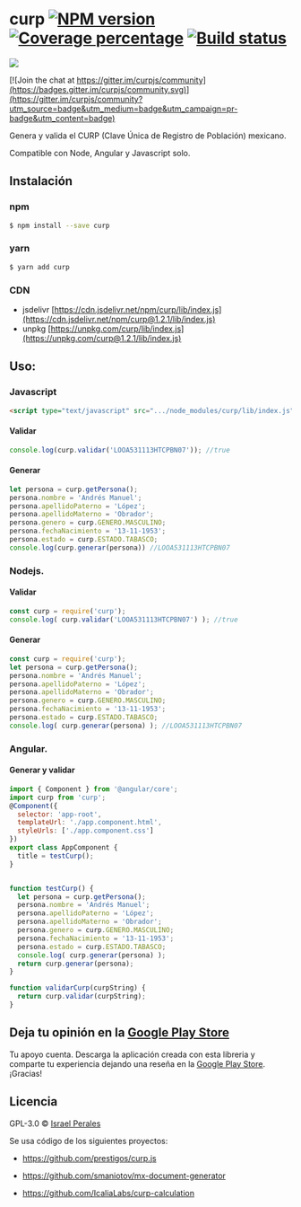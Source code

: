 # curp [![NPM version][npm-image]][npm-url] [![Coverage percentage][coveralls-image]][coveralls-url] [![Build status](https://github.com/ripper2hl/curp/actions/workflows/main.yml/badge.svg)](https://github.com/ripper2hl/curp/actions/workflows/main.yml)

[![](https://data.jsdelivr.com/v1/package/npm/curp/badge?style=rounded)](https://www.jsdelivr.com/package/npm/curp)

[![Join the chat at https://gitter.im/curpjs/community](https://badges.gitter.im/curpjs/community.svg)](https://gitter.im/curpjs/community?utm_source=badge&utm_medium=badge&utm_campaign=pr-badge&utm_content=badge)

Genera y valida el CURP (Clave Única de Registro de Población) mexicano.

Compatible con Node, Angular y Javascript solo.

## Instalación

### npm
```sh
$ npm install --save curp
```

### yarn
```sh
$ yarn add curp
```

### CDN
* jsdelivr [https://cdn.jsdelivr.net/npm/curp/lib/index.js](https://cdn.jsdelivr.net/npm/curp@1.2.1/lib/index.js)
* unpkg [https://unpkg.com/curp/lib/index.js](https://unpkg.com/curp@1.2.1/lib/index.js)


## Uso:

### Javascript
```html
<script type="text/javascript" src=".../node_modules/curp/lib/index.js"></script>
```
#### Validar
```js
console.log(curp.validar('LOOA531113HTCPBN07')); //true
```
#### Generar
```js
let persona = curp.getPersona();
persona.nombre = 'Andrés Manuel';
persona.apellidoPaterno = 'López';
persona.apellidoMaterno = 'Obrador';
persona.genero = curp.GENERO.MASCULINO;
persona.fechaNacimiento = '13-11-1953';
persona.estado = curp.ESTADO.TABASCO;
console.log(curp.generar(persona)) //LOOA531113HTCPBN07
```

### Nodejs.

#### Validar

```js
const curp = require('curp');
console.log( curp.validar('LOOA531113HTCPBN07') ); //true
```
#### Generar

```js
const curp = require('curp');
let persona = curp.getPersona();
persona.nombre = 'Andrés Manuel';
persona.apellidoPaterno = 'López';
persona.apellidoMaterno = 'Obrador';
persona.genero = curp.GENERO.MASCULINO;
persona.fechaNacimiento = '13-11-1953';
persona.estado = curp.ESTADO.TABASCO;
console.log( curp.generar(persona) ); //LOOA531113HTCPBN07
```

### Angular.

#### Generar y validar

```js
import { Component } from '@angular/core';
import curp from 'curp';
@Component({
  selector: 'app-root',
  templateUrl: './app.component.html',
  styleUrls: ['./app.component.css']
})
export class AppComponent {
  title = testCurp();
}


function testCurp() {
  let persona = curp.getPersona();
  persona.nombre = 'Andrés Manuel';
  persona.apellidoPaterno = 'López';
  persona.apellidoMaterno = 'Obrador';
  persona.genero = curp.GENERO.MASCULINO;
  persona.fechaNacimiento = '13-11-1953';
  persona.estado = curp.ESTADO.TABASCO;
  console.log( curp.generar(persona) );
  return curp.generar(persona);
}

function validarCurp(curpString) {
  return curp.validar(curpString);
}
```

## Deja tu opinión en la [Google Play Store](https://play.google.com/store/apps/details?id=com.perales.curpbuscar)

Tu apoyo cuenta. Descarga la aplicación creada con esta libreria y comparte tu experiencia dejando una reseña en la [Google Play Store](https://play.google.com/store/apps/details?id=com.perales.curpbuscar). ¡Gracias!


## Licencia

GPL-3.0 © [Israel Perales](https://www.israel-perales.com)


[npm-image]: https://badge.fury.io/js/curp.svg
[npm-url]: https://npmjs.org/package/curp
[coveralls-image]: https://coveralls.io/repos/ripper2hl/curp/badge.svg
[coveralls-url]: https://coveralls.io/r/ripper2hl/curp

Se usa código de los siguientes proyectos:

* https://github.com/prestigos/curp.js

* https://github.com/smaniotov/mx-document-generator

* https://github.com/IcaliaLabs/curp-calculation
